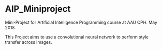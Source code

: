 # AIP_Miniproject

Mini-Project for Artificial Intelligence Programming course at AAU CPH. May 2018.

This Project aims to use a convolutional neural network to perform style transfer across images.
